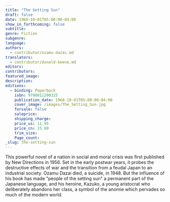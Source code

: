 ```yaml
---
title: "The Setting Sun"
draft: false
date: 1968-10-01T05:00:00-04:00
show_in_forthcoming: false
subtitle:
genre: Fiction
subgenre:
language:
authors:
  - contributor/osamu-dazai.md
translators:
  - contributor/donald-keene.md
editors:
contributors:
featured_image:
description:
editions:
  - binding: Paperback
    isbn: 9780811200325
    publication_date: 1968-10-01T05:00:00-04:00
    cover_image: /images/The_Setting_Sun.jpg
    forsale: false
    saleprice:
    shipping_charge:
    price_us: 11.95
    price_cn: 15.00
    trim_size:
    Page_count:
_slug: the-setting-sun
---
```


This powerful novel of a nation in social and moral crisis was first published by New Directions in 1956. Set in the early postwar years, it probes the destructive effects of war and the transition from a feudal Japan to an industrial society. Ozamu Dazai died, a suicide, in 1948. But the influence of his book has made "people of the setting sun" a permanent part of the Japanese language, and his heroine, Kazuko, a young aristocrat who deliberately abandons her class, a symbol of the anomie which pervades so much of the modern world.

